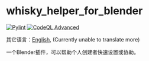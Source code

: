 # whisky_helper_for_blender

[![Pylint](https://github.com/skys-mission/whisky_helper_for_blender/actions/workflows/pylint.yml/badge.svg)](https://github.com/skys-mission/whisky_helper_for_blender/actions/workflows/pylint.yml)
[![CodeQL Advanced](https://github.com/skys-mission/whisky_helper_for_blender/actions/workflows/codeql.yml/badge.svg)](https://github.com/skys-mission/whisky_helper_for_blender/actions/workflows/codeql.yml)

其它语言：[English](README.md), (Currently unable to translate more)

一个Blender插件，可以帮助个人创建者快速设置或协助。
